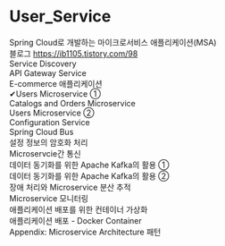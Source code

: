 # User_Service
Spring Cloud로 개발하는 마이크로서비스 애플리케이션(MSA)<br>
블로그 https://ib1105.tistory.com/98<br>
Service Discovery<br>
API Gateway Service<br>
E-commerce 애플리케이션<br>
✔Users Microservice ➀<br>
Catalogs and Orders Microservice<br>
Users Microservice ➁<br>
Configuration Service<br>
Spring Cloud Bus<br>
설정 정보의 암호화 처리<br>
Microservcie간 통신<br>
데이터 동기화를 위한 Apache Kafka의 활용 ①<br>
데이터 동기화를 위한 Apache Kafka의 활용 ②<br>
장애 처리와 Microservice 분산 추적<br>
Microservice 모니터링<br>
애플리케이션 배포를 위한 컨테이너 가상화<br>
애플리케이션 배포 - Docker Container<br>
Appendix: Microservice Architecture 패턴<br>
